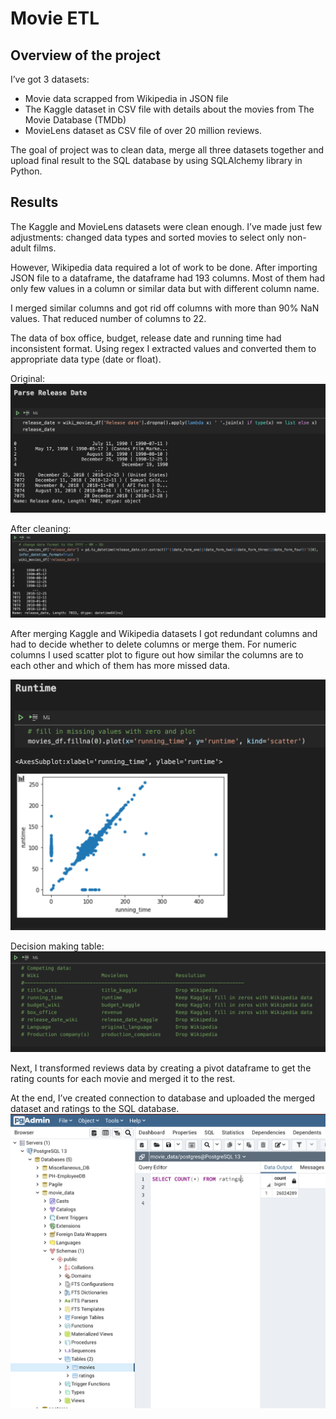 # Movie ETL

## Overview of the project

I’ve got 3 datasets:
-	Movie data scrapped from Wikipedia in JSON file
-	The Kaggle dataset in CSV file with details about the movies from The Movie Database (TMDb) 
-	MovieLens dataset as CSV file of over 20 million reviews.

The goal of project was to clean data, merge all three datasets together and upload final result to the SQL database by using SQLAlchemy library in Python.

## Results

The Kaggle and MovieLens datasets were clean enough. I’ve made just few adjustments: changed data types and sorted movies to select only non-adult films.

However, Wikipedia data required a lot of work to be done. After importing JSON file to a dataframe, the dataframe had 193 columns. Most of them had only few values in a column or similar data but with different column name.

I merged similar columns and got rid off columns with more than 90% NaN values. That reduced number of columns to 22.

The data of box office, budget, release date and running time had inconsistent format. Using regex I extracted values and converted them to appropriate data type (date or float).

Original:
![](https://github.com/angkohtenko/Movies-ETL/blob/main/Resources/release_date_origin.png)

After cleaning:
![](https://github.com/angkohtenko/Movies-ETL/blob/main/Resources/release_date_clean.png)

After merging Kaggle and Wikipedia datasets I got redundant columns and had to decide whether to delete columns or merge them. For numeric columns I used scatter plot to figure out how similar the columns are to each other and which of them has more missed data.

![](https://github.com/angkohtenko/Movies-ETL/blob/main/Resources/running_time_scatter.png)

Decision making table:
![](https://github.com/angkohtenko/Movies-ETL/blob/main/Resources/competing_data_decisions.png)

Next, I transformed reviews data by creating a pivot dataframe to get the rating counts for each movie and merged it to the rest.

At the end, I’ve created connection to database and uploaded the merged dataset and ratings to the SQL database.
![](https://github.com/angkohtenko/Movies-ETL/blob/main/Resources/ratings_query.png)
